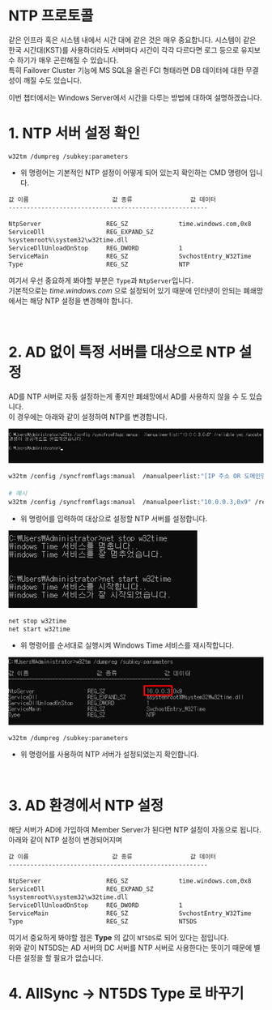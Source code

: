 # NTP 프로토콜

같은 인프라 혹은 시스템 내에서 시간 대에 같은 것은 매우 중요합니다. 시스템이 같은 한국 시간대(KST)를 사용하더라도 서버마다 시간이 각각 다르다면 로그 등으로 유지보수 하기가 매우 곤란해질 수 있습니다.  
특히 Failover Cluster 기능에 MS SQL을 올린 FCI 형태라면 DB 데이터에 대한 무결성이 깨질 수도 있습니다.  

이번 챕터에서는 Windows Server에서 시간을 다루는 방법에 대하여 설명하겠습니다.

# 1. NTP 서버 설정 확인
```
w32tm /dumpreg /subkey:parameters
```
* 위 명령어는 기본적인 NTP 설정이 어떻게 되어 있는지 확인하는 CMD 명령어 입니다.

```
값 이름                       값 종류                값 데이터
-------------------------------------------------------

NtpServer                  REG_SZ              time.windows.com,0x8
ServiceDll                 REG_EXPAND_SZ       %systemroot%\system32\w32time.dll
ServiceDllUnloadOnStop     REG_DWORD           1
ServiceMain                REG_SZ              SvchostEntry_W32Time
Type                       REG_SZ              NTP
```
여기서 우선 중요하게 봐야할 부분은 `Type`과 `NtpServer`입니다.  
기본적으로는 _time.windows.com_ 으로 설정되어 있기 때문에 인터넷이 안되는 폐쇄망에서는 해당 NTP 설정을 변경해야 합니다.

</br>

# 2. AD 없이 특정 서버를 대상으로 NTP 설정
AD를 NTP 서버로 자동 설정하는게 좋지만 폐쇄망에서 AD를 사용하지 않을 수 도 있습니다.  
이 경우에는 아래와 같이 설정하여 NTP를 변경합니다.

![](./MD_Images/04_02001.jpg)
```bash
w32tm /config /syncfromflags:manual  /manualpeerlist:"[IP 주소 OR 도메인명],0x9" /reliable:yes /update

# 예시
w32tm /config /syncfromflags:manual  /manualpeerlist:"10.0.0.3,0x9" /reliable:yes /update
```
* 위 명령어를 입력하여 대상으로 설정할 NTP 서버를 설정합니다.

![](./MD_Images/04_02002.jpg)
```
net stop w32time
net start w32time
```
* 위 명령어를 순서대로 실행시켜 Windows Time 서비스를 재시작합니다.

![](./MD_Images/04_02003.jpg)
```
w32tm /dumpreg /subkey:parameters
```
* 위 명령어를 사용하여 NTP 서버가 설정되었는지 확인합니다.

</br>

# 3. AD 환경에서 NTP 설정
해당 서버가 AD에 가입하여 Member Server가 된다면 NTP 설정이 자동으로 됩니다.  
아래와 같이 NTP 설정이 변경되어지며
```
값 이름                       값 종류                값 데이터
-------------------------------------------------------

NtpServer                  REG_SZ              time.windows.com,0x8
ServiceDll                 REG_EXPAND_SZ       %systemroot%\system32\w32time.dll
ServiceDllUnloadOnStop     REG_DWORD           1
ServiceMain                REG_SZ              SvchostEntry_W32Time
Type                       REG_SZ              NT5DS
```
여기서 중요하게 봐야할 점은 __Type__ 의 값이 `NT5DS`로 되어 있다는 점입니다.  
위와 같이 NT5DS는 AD 서버의 DC 서버를 NTP 서버로 사용한다는 뜻이기 때문에 별다른 설정을 할 필요가 없습니다.

# 4. AllSync -> NT5DS Type 로 바꾸기